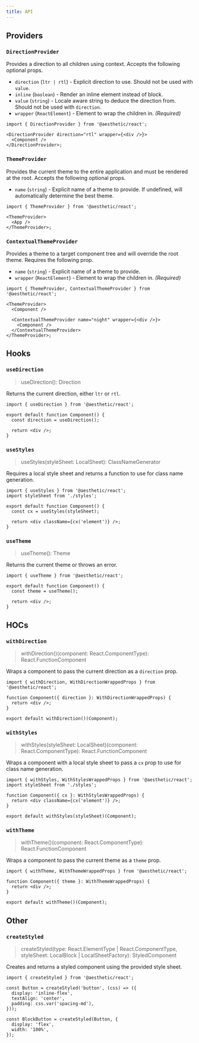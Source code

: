 ```yaml
---
title: API
---
```


## Providers

### `DirectionProvider`

Provides a direction to all children using context. Accepts the following optional props.

- `direction` (`ltr | rtl`) - Explicit direction to use. Should not be used with `value`.
- `inline` (`boolean`) - Render an inline element instead of block.
- `value` (`string`) - Locale aware string to deduce the direction from. Should not be used with
  `direction`.
- `wrapper` (`ReactElement`) - Element to wrap the children in. _(Required)_

```tsx
import { DirectionProvider } from '@aesthetic/react';

<DirectionProvider direction="rtl" wrapper={<div />}>
  <Component />
</DirectionProvider>;
```

### `ThemeProvider`

Provides the current theme to the entire application and must be rendered at the root. Accepts the
following optional props.

- `name` (`string`) - Explicit name of a theme to provide. If undefined, will automatically
  determine the best theme.

```tsx
import { ThemeProvider } from '@aesthetic/react';

<ThemeProvider>
  <App />
</ThemeProvider>;
```

### `ContextualThemeProvider`

Provides a theme to a target component tree and will override the root theme. Requires the following
prop.

- `name` (`string`) - Explicit name of a theme to provide.
- `wrapper` (`ReactElement`) - Element to wrap the children in. _(Required)_

```tsx
import { ThemeProvider, ContextualThemeProvider } from '@aesthetic/react';

<ThemeProvider>
  <Component />

  <ContextualThemeProvider name="night" wrapper={<div />}>
    <Component />
  </ContextualThemeProvider>
</ThemeProvider>;
```

## Hooks

### `useDirection`

> useDirection(): Direction

Returns the current direction, either `ltr` or `rtl`.

```tsx
import { useDirection } from '@aesthetic/react';

export default function Component() {
  const direction = useDirection();

  return <div />;
}
```

### `useStyles`

> useStyles(styleSheet: LocalSheet): ClassNameGenerator

Requires a local style sheet and returns a function to use for class name generation.

```tsx
import { useStyles } from '@aesthetic/react';
import styleSheet from './styles';

export default function Component() {
  const cx = useStyles(styleSheet);

  return <div className={cx('element')} />;
}
```

### `useTheme`

> useTheme(): Theme

Returns the current theme or throws an error.

```tsx
import { useTheme } from '@aesthetic/react';

export default function Component() {
  const theme = useTheme();

  return <div />;
}
```

## HOCs

### `withDirection`

> withDirection()(component: React.ComponentType): React.FunctionComponent

Wraps a component to pass the current direction as a `direction` prop.

```tsx
import { withDirection, WithDirectionWrappedProps } from '@aesthetic/react';

function Component({ direction }: WithDirectionWrappedProps) {
  return <div />;
}

export default withDirection()(Component);
```

### `withStyles`

> withStyles(styleSheet: LocalSheet)(component: React.ComponentType): React.FunctionComponent

Wraps a component with a local style sheet to pass a `cx` prop to use for class name generation.

```tsx
import { withStyles, WithStylesWrappedProps } from '@aesthetic/react';
import styleSheet from './styles';

function Component({ cx }: WithStylesWrappedProps) {
  return <div className={cx('element')} />;
}

export default withStyles(styleSheet)(Component);
```

### `withTheme`

> withTheme()(component: React.ComponentType): React.FunctionComponent

Wraps a component to pass the current theme as a `theme` prop.

```tsx
import { withTheme, WithThemeWrappedProps } from '@aesthetic/react';

function Component({ theme }: WithThemeWrappedProps) {
  return <div />;
}

export default withTheme()(Component);
```

## Other

### `createStyled`

> createStyled(type: React.ElementType | React.ComponentType, styleSheet: LocalBlock |
> LocalSheetFactory): StyledComponent

Creates and returns a styled component using the provided style sheet.

```tsx
import { createStyled } from '@aesthetic/react';

const Button = createStyled('button', (css) => ({
  display: 'inline-flex',
  textAlign: 'center',
  padding: css.var('spacing-md'),
}));

const BlockButton = createStyled(Button, {
  display: 'flex',
  width: '100%',
});
```
